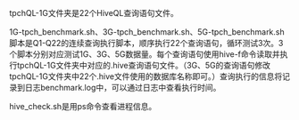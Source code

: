 tpchQL-1G文件夹是22个HiveQL查询语句文件。

1G-tpch_benchmark.sh、3G-tpch_benchmark.sh、5G-tpch_benchmark.sh脚本是Q1-Q22的连续查询执行脚本，顺序执行22个查询语句，循环测试3次。3个脚本分别对应测试1G、3G、5G数据量。每个查询语句使用hive-f命令读取并执行tpchQL-1G文件夹中对应的.hive查询语句文件。（3G、5G的查询语句修改tpchQL-1G文件夹中22个.hive文件使用的数据库名称即可。）查询执行的信息将记录到日志benchmark.log中，可以通过日志中查看执行时间。

hive_check.sh是用ps命令查看进程信息。

